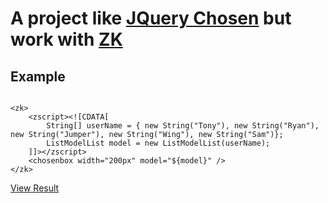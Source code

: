 A project like [JQuery Chosen](https://github.com/harvesthq/chosen/) but work with [ZK](http://www.zkoss.org/)
=========================================

Example
------------------------------

<pre><code>
&lt;zk&gt;
	&lt;zscript&gt;&lt;![CDATA[
		String[] userName = { new String("Tony"), new String("Ryan"), new String("Jumper"), new String("Wing"), new String("Sam")};
		ListModelList model = new ListModelList(userName);
	]]&gt;&lt;/zscript&gt;
	&lt;chosenbox width="200px" model="${model}" /&gt;
&lt;/zk&gt;
</code></pre>

[View Result](https://github.com/benbai123/chosenbox/blob/master/Chosenbox_ex_01.png)